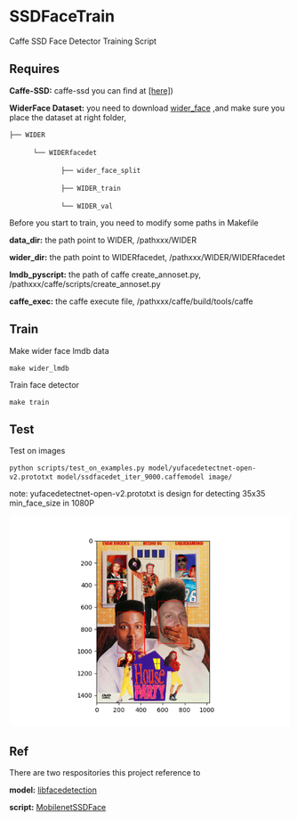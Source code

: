 # SSDFaceTrain
 Caffe SSD Face Detector Training Script

## Requires

 **Caffe-SSD:** caffe-ssd you can find at [[here]](https://github.com/weiliu89/caffe))
 
 **WiderFace Dataset:** you need to download [wider_face](http://mmlab.ie.cuhk.edu.hk/projects/WIDERFace/WiderFace_Results.html) ,and make sure you place the dataset at right folder,
 
 ```
 ├── WIDER
 
       └── WIDERfacedet
       
              ├── wider_face_split
              
              ├── WIDER_train
              
              └── WIDER_val     
 ```
                     
 Before you start to train, you need to modify some paths in Makefile
 
 **data_dir:** the path point to WIDER, /pathxxx/WIDER
 
 **wider_dir:** the path point to WIDERfacedet, /pathxxx/WIDER/WIDERfacedet
 
 **lmdb_pyscript:** the path of caffe create_annoset.py, /pathxxx/caffe/scripts/create_annoset.py
 
 **caffe_exec:** the caffe execute file, /pathxxx/caffe/build/tools/caffe
 
 ## Train
 
 Make wider face lmdb data
 ```
 make wider_lmdb
 ```
 
 Train face detector
 ```
 make train
 ```
 
 ## Test
 
 Test on images 
 
 ```
 python scripts/test_on_examples.py model/yufacedetectnet-open-v2.prototxt model/ssdfacedet_iter_9000.caffemodel image/
 ```
 
 note: yufacedetectnet-open-v2.prototxt is design for detecting 35x35 min_face_size in 1080P 
 
 <p align="center">
    <img src="image/result.png" width="600"\>
 </p>
 
 ## Ref
 
 There are two respositories this project reference to
 
 **model:** [libfacedetection](https://github.com/ShiqiYu/libfacedetection)
 
 **script:** [MobilenetSSDFace](https://github.com/BeloborodovDS/MobilenetSSDFace)
 
 
 
